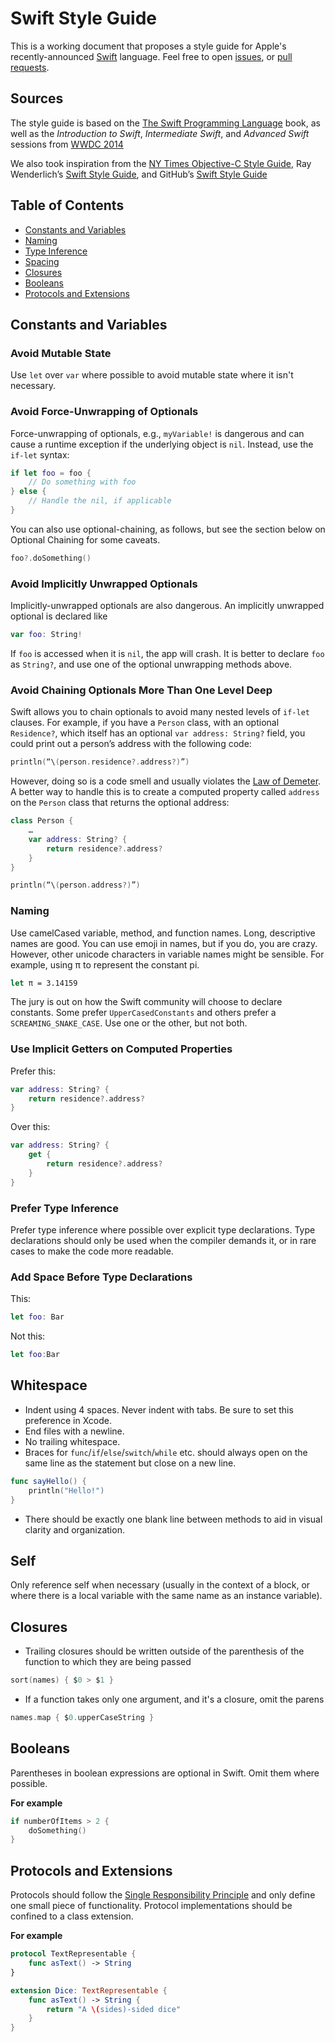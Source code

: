 # Swift Style Guide

This is a working document that proposes a style guide for Apple's recently-announced [Swift](https://developer.apple.com/swift/) language. Feel free to open [issues](https://github.com/jamieforrest/swift-style-guide/issues), or [pull requests](https://github.com/jamieforrest/swift-style-guide/pulls).

## Sources

The style guide is based on the [The Swift Programming Language](https://developer.apple.com/library/prerelease/ios/documentation/Swift/Conceptual/Swift_Programming_Language/index.html#//apple_ref/doc/uid/TP40014097) book, as well as the *Introduction to Swift*, *Intermediate Swift*, and *Advanced Swift* sessions from [WWDC 2014](https://developer.apple.com/videos/wwdc/2014/)

We also took inspiration from the [NY Times Objective-C Style Guide](https://github.com/NYTimes/objective-c-style-guide), Ray Wenderlich’s [Swift Style Guide](https://github.com/raywenderlich/swift-style-guide), and GitHub’s [Swift Style Guide](https://github.com/github/swift-style-guide)

## Table of Contents

* [Constants and Variables](#constants-and-variables)
* [Naming](#naming)
* [Type Inference](#type-inference)
* [Spacing](#spacing)
* [Closures](#closures)
* [Booleans](#booleans)
* [Protocols and Extensions](#protocols-and-extensions)

## Constants and Variables
### Avoid Mutable State
Use `let` over `var` where possible to avoid mutable state where it isn't necessary.

### Avoid Force-Unwrapping of Optionals
Force-unwrapping of optionals, e.g., `myVariable!` is dangerous and can cause a runtime exception if the underlying object is `nil`. Instead, use the `if-let` syntax:

```swift
if let foo = foo {
    // Do something with foo
} else {
    // Handle the nil, if applicable
}
```

You can also use optional-chaining, as follows, but see the section below on Optional Chaining for some caveats.

```swift
foo?.doSomething()
```
### Avoid Implicitly Unwrapped Optionals

Implicitly-unwrapped optionals are also dangerous. An implicitly unwrapped optional is declared like

```swift
var foo: String!
```

If `foo` is accessed when it is `nil`, the app will crash. It is better to declare `foo` as `String?`, and use one of the optional unwrapping methods above.

### Avoid Chaining Optionals More Than One Level Deep

Swift allows you to chain optionals to avoid many nested levels of `if-let` clauses. For example, if you have a `Person` class, with an optional `Residence?`, which itself has an optional `var address: String?` field, you could print out a person’s address with the following code:

```swift
println(“\(person.residence?.address?)”)
```

However, doing so is a code smell and usually violates the [Law of Demeter](http://en.wikipedia.org/wiki/Law_of_Demeter). A better way to handle this is to create a computed property called `address` on the `Person` class that returns the optional address:

```swift
class Person {
	…
	var address: String? {
		return residence?.address?
	}
}

println(“\(person.address?)”)
```

### Naming

Use camelCased variable, method, and function names. Long, descriptive names are good. You can use emoji in names, but if you do, you are crazy. However, other unicode characters in variable names might be sensible. For example, using π to represent the constant pi.

```swift 
let π = 3.14159
```

The jury is out on how the Swift community will choose to declare constants. Some prefer `UpperCasedConstants` and others prefer a `SCREAMING_SNAKE_CASE`. Use one or the other, but not both.

### Use Implicit Getters on Computed Properties

Prefer this:
```swift
var address: String? {
	return residence?.address?
}
```

Over this:
```swift
var address: String? {
	get {
		return residence?.address?
	}
}
```

### Prefer Type Inference

Prefer type inference where possible over explicit type declarations. Type declarations should only be used when the compiler demands it, or in rare cases to make the code more readable.

### Add Space Before Type Declarations

This:
```swift
let foo: Bar
```

Not this:
```swift
let foo:Bar
```

## Whitespace

* Indent using 4 spaces. Never indent with tabs. Be sure to set this preference in Xcode.
* End files with a newline.
* No trailing whitespace.
* Braces for `func`/`if`/`else`/`switch`/`while` etc. should always open on the same line as the statement but close on a new line.

```swift 
func sayHello() {
    println("Hello!")
}
```

* There should be exactly one blank line between methods to aid in visual clarity and organization.

## Self

Only reference self when necessary (usually in the context of a block, or where there is a local variable with the same name as an instance variable).

## Closures

* Trailing closures should be written outside of the parenthesis of the function to which they are being passed

```swift 
sort(names) { $0 > $1 }
```

* If a function takes only one argument, and it's a closure, omit the parens

```swift 
names.map { $0.upperCaseString }
```

## Booleans

Parentheses in boolean expressions are optional in Swift. Omit them where possible.

**For example**
```swift 
if numberOfItems > 2 {
    doSomething()
}
```

## Protocols and Extensions

Protocols should follow the [Single Responsibility Principle](http://en.wikipedia.org/wiki/Single_responsibility_principle) and only define one small piece of functionality. Protocol implementations should be confined to a class extension.

**For example**
```swift 
protocol TextRepresentable {
    func asText() -> String
}

extension Dice: TextRepresentable {
    func asText() -> String {
        return "A \(sides)-sided dice"
    }
}
```
